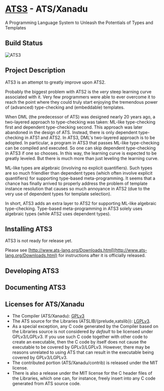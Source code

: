 # [ATS3](http://www.ats-lang.org/) - ATS/Xanadu

A Programming Language System to Unleash the Potentials of Types
and Templates

## Build Status

![ATS3](https://github.com/githwxi/ATS-Xanadu/actions/workflows/main.yml/badge.svg)

## Project Description

ATS3 is an attempt to greatly improve upon ATS2.

Probably the biggest problem with ATS2 is the _very_ steep learning
curve associated with it. Very few programmers were able to ever
overcome it to reach the point where they could truly start enjoying
the tremendous power of (advanced) type-checking and (embeddable)
templates.

When DML (the predecessor of ATS) was designed nearly 20 years ago, a
two-layered approach to type-checking was taken: ML-like type-checking
first and dependent type-checking second. This approach was later
abandoned in the design of ATS. Instead, there is only dependent
type-checking in ATS1 and ATS2. In ATS3, DML's two-layered approach is
to be adopted. In particular, a program in ATS3 that passes ML-like
type-checking can be compiled and executed. So one can skip dependent
type-checking in ATS3 if one so chooses. In this way, the learning
curve is expected to be greatly leveled. But there is much more than
just leveling the learning curve.

ML-like types are algebraic (involving no explicit quantifiers). Such
types are so much friendlier than dependent types (which often involve
explicit quantifiers) for supporting type-based meta-programming. It
seems that a chance has finally arrived to properly address the
problem of template instance resolution that causes so much annoyance
in ATS2 (due to the very use of dependent types for template selection).

In short, ATS3 adds an extra layer to ATS2 for supporting ML-like
algebraic type-checking. Type-based meta-programming in ATS3 solely
uses algebraic types (while ATS2 uses dependent types).

## Installing ATS3

ATS3 is not ready for release yet.

Please see
[http://www.ats-lang.org/Downloads.html](http://www.ats-lang.org/Downloads.html) for
instructions after it is officially released.

## Developing ATS3

## Documenting ATS3

## Licenses for ATS/Xanadu

- The Compiler (ATS/Xanadu):
  [GPLv3](https://github.com/githwxi/ATS-Xanadu/blob/master/COPYING-gpl-3.0.txt)
- The ATS source for the Libraries (ATSLIB/{prelude,xatslib}):
  [LGPLv3](https://github.com/githwxi/ATS-Xanadu/blob/master/COPYING-lgpl-3.0.txt).
- As a special exception, any C code generated by the Compiler based on the Libraries
  source is not considered _by_ _default_ to be licensed under GPLv3/LGPLv3. If you use
  such C code together with other code to create an executable, then the C code by itself
  does not cause the executable to be covered by GPLv3/LGPLv3. However, there may be reasons
  unrelated to using ATS that can result in the executable being covered by GPLv3/LGPLv3.
- The contributed portion (ATS/Xanadu/contrib) is released under the MIT license.
- There is also a release under the MIT license for the C header files of the Libraries,
  which one can, for instance, freely insert into any C code generated from ATS source code.

